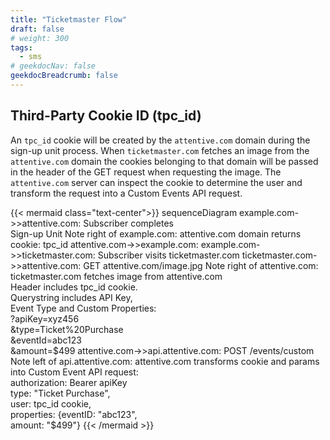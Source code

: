 ```yaml
---
title: "Ticketmaster Flow"
draft: false
# weight: 300
tags:
  - sms
# geekdocNav: false
geekdocBreadcrumb: false
---
```


## Third-Party Cookie ID (tpc_id) 

An `tpc_id` cookie will be created by the `attentive.com` domain during the sign-up unit process. When `ticketmaster.com` fetches an image from the `attentive.com` domain the cookies belonging to that domain will be passed in the header of the GET request when requesting the image. The `attentive.com` server can inspect the cookie to determine the user and transform the request into a Custom Events API request.

{{< mermaid class="text-center">}}
sequenceDiagram
example.com->>attentive.com: Subscriber completes<br>Sign-up Unit
Note right of example.com: attentive.com domain returns<br>cookie: tpc_id
attentive.com->>example.com: 
example.com->>ticketmaster.com: Subscriber visits ticketmaster.com
ticketmaster.com->>attentive.com: GET attentive.com/image.jpg
Note right of attentive.com: ticketmaster.com fetches image from attentive.com<br>Header includes tpc_id cookie.<br>Querystring includes API Key,<br>Event Type and Custom Properties:<br>?apiKey=xyz456<br>&type=Ticket%20Purchase<br>&eventId=abc123<br>&amount=$499
attentive.com->>api.attentive.com: POST /events/custom
Note left of api.attentive.com: attentive.com transforms cookie and params<br>into Custom Event API request:<br>authorization: Bearer apiKey<br>type: "Ticket Purchase",<br>user: tpc_id cookie,<br>properties: {eventID: "abc123",<br>amount: "$499"}
{{< /mermaid >}}

